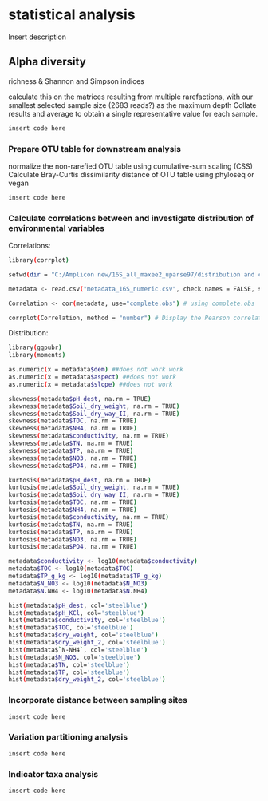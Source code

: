 # statistical analysis

Insert description  

##  Alpha diversity

richness & Shannon and Simpson indices

calculate this on the matrices resulting from multiple rarefactions, with our smallest selected sample size (2683 reads?) as the maximum depth Collate results and average to obtain a single representative value for each sample.

```bash
insert code here
```

### Prepare OTU table for downstream analysis

normalize the non-rarefied OTU table using cumulative-sum scaling (CSS)
Calculate Bray-Curtis dissimilarity distance of OTU table using phyloseq or vegan

```bash
insert code here
```

### Calculate correlations between and investigate distribution of environmental variables

Correlations:

```bash
library(corrplot)

setwd(dir = "C:/Amplicon new/16S_all_maxee2_uparse97/distribution and correlations metadata/")

metadata <- read.csv("metadata_16S_numeric.csv", check.names = FALSE, sep = ";")

Correlation <- cor(metadata, use="complete.obs") # using complete.obs

corrplot(Correlation, method = "number") # Display the Pearson correlation coefficient (Pearson is the default method)
```

Distribution:

```bash
library(ggpubr)
library(moments)

as.numeric(x = metadata$dem) ##does not work work
as.numeric(x = metadata$aspect) ##does not work
as.numeric(x = metadata$slope) ##does not work

skewness(metadata$pH_dest, na.rm = TRUE)
skewness(metadata$Soil_dry_weight, na.rm = TRUE)
skewness(metadata$Soil_dry_way_II, na.rm = TRUE)
skewness(metadata$TOC, na.rm = TRUE)
skewness(metadata$NH4, na.rm = TRUE)
skewness(metadata$conductivity, na.rm = TRUE)
skewness(metadata$TN, na.rm = TRUE)
skewness(metadata$TP, na.rm = TRUE)
skewness(metadata$NO3, na.rm = TRUE)
skewness(metadata$PO4, na.rm = TRUE)

kurtosis(metadata$pH_dest, na.rm = TRUE)
kurtosis(metadata$Soil_dry_weight, na.rm = TRUE)
kurtosis(metadata$Soil_dry_way_II, na.rm = TRUE)
kurtosis(metadata$TOC, na.rm = TRUE)
kurtosis(metadata$NH4, na.rm = TRUE)
kurtosis(metadata$conductivity, na.rm = TRUE)
kurtosis(metadata$TN, na.rm = TRUE)
kurtosis(metadata$TP, na.rm = TRUE)
kurtosis(metadata$NO3, na.rm = TRUE)
kurtosis(metadata$PO4, na.rm = TRUE)

metadata$conductivity <- log10(metadata$conductivity)
metadata$TOC <- log10(metadata$TOC)
metadata$TP_g_kg <- log10(metadata$TP_g_kg)
metadata$N_NO3 <- log10(metadata$N_NO3)
metadata$N.NH4 <- log10(metadata$N.NH4)

hist(metadata$pH_dest, col='steelblue')
hist(metadata$pH_KCl, col='steelblue')
hist(metadata$conductivity, col='steelblue')
hist(metadata$TOC, col='steelblue')
hist(metadata$dry_weight, col='steelblue')
hist(metadata$dry_weight_2, col='steelblue')
hist(metadata$`N-NH4`, col='steelblue')
hist(metadata$N_NO3, col='steelblue')
hist(metadata$TN, col='steelblue')
hist(metadata$TP, col='steelblue')
hist(metadata$dry_weight_2, col='steelblue')
```

### Incorporate distance between sampling sites

```bash
insert code here
```
### Variation partitioning analysis

```bash
insert code here
```

### Indicator taxa analysis

```bash
insert code here
```
